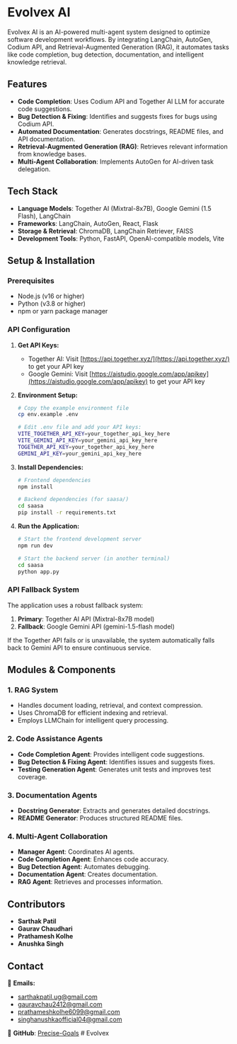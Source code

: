 # Evolvex AI

Evolvex AI is an AI-powered multi-agent system designed to optimize software development workflows. By integrating LangChain, AutoGen, Codium API, and Retrieval-Augmented Generation (RAG), it automates tasks like code completion, bug detection, documentation, and intelligent knowledge retrieval.

## Features

- **Code Completion**: Uses Codium API and Together AI LLM for accurate code suggestions.
- **Bug Detection & Fixing**: Identifies and suggests fixes for bugs using Codium API.
- **Automated Documentation**: Generates docstrings, README files, and API documentation.
- **Retrieval-Augmented Generation (RAG)**: Retrieves relevant information from knowledge bases.
- **Multi-Agent Collaboration**: Implements AutoGen for AI-driven task delegation.

## Tech Stack

- **Language Models**: Together AI (Mixtral-8x7B), Google Gemini (1.5 Flash), LangChain
- **Frameworks**: LangChain, AutoGen, React, Flask
- **Storage & Retrieval**: ChromaDB, LangChain Retriever, FAISS
- **Development Tools**: Python, FastAPI, OpenAI-compatible models, Vite

## Setup & Installation

### Prerequisites
- Node.js (v16 or higher)
- Python (v3.8 or higher)
- npm or yarn package manager

### API Configuration

1. **Get API Keys:**
   - Together AI: Visit [https://api.together.xyz/](https://api.together.xyz/) to get your API key
   - Google Gemini: Visit [https://aistudio.google.com/app/apikey](https://aistudio.google.com/app/apikey) to get your API key

2. **Environment Setup:**
   ```bash
   # Copy the example environment file
   cp env.example .env
   
   # Edit .env file and add your API keys:
   VITE_TOGETHER_API_KEY=your_together_api_key_here
   VITE_GEMINI_API_KEY=your_gemini_api_key_here
   TOGETHER_API_KEY=your_together_api_key_here
   GEMINI_API_KEY=your_gemini_api_key_here
   ```

3. **Install Dependencies:**
   ```bash
   # Frontend dependencies
   npm install
   
   # Backend dependencies (for saasa/)
   cd saasa
   pip install -r requirements.txt
   ```

4. **Run the Application:**
   ```bash
   # Start the frontend development server
   npm run dev
   
   # Start the backend server (in another terminal)
   cd saasa
   python app.py
   ```

### API Fallback System

The application uses a robust fallback system:
1. **Primary**: Together AI API (Mixtral-8x7B model)
2. **Fallback**: Google Gemini API (gemini-1.5-flash model)

If the Together API fails or is unavailable, the system automatically falls back to Gemini API to ensure continuous service.

## Modules & Components

### 1. RAG System

- Handles document loading, retrieval, and context compression.
- Uses ChromaDB for efficient indexing and retrieval.
- Employs LLMChain for intelligent query processing.

### 2. Code Assistance Agents

- **Code Completion Agent**: Provides intelligent code suggestions.
- **Bug Detection & Fixing Agent**: Identifies issues and suggests fixes.
- **Testing Generation Agent**: Generates unit tests and improves test coverage.

### 3. Documentation Agents

- **Docstring Generator**: Extracts and generates detailed docstrings.
- **README Generator**: Produces structured README files.

### 4. Multi-Agent Collaboration

- **Manager Agent**: Coordinates AI agents.
- **Code Completion Agent**: Enhances code accuracy.
- **Bug Detection Agent**: Automates debugging.
- **Documentation Agent**: Creates documentation.
- **RAG Agent**: Retrieves and processes information.

## Contributors

- **Sarthak Patil**
- **Gaurav Chaudhari**
- **Prathamesh Kolhe**
- **Anushka Singh**

## Contact

📧 **Emails:**

- sarthakpatil.ug@gmail.com
- gauravchau2412@gmail.com
- prathameshkolhe6099@gmail.com
- singhanushkaofficial04@gmail.com

📌 **GitHub**: [Precise-Goals](https://github.com/Precise-Goals)
#   E v o l v e x  
 